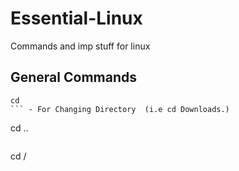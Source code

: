 # Essential-Linux
Commands and imp stuff for linux 


## General Commands 

```
cd 
``` - For Changing Directory  (i.e cd Downloads.)

```
cd ..
```- : This  is used to move to the parent directory of current directory, or the directory one level up from the current directory. “..” represents parent directory. 
```
cd /
``` - This is used to change directory to Root Directory
